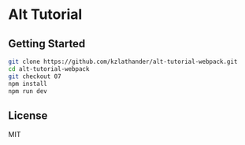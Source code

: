 # Alt Tutorial

## Getting Started

```bash
git clone https://github.com/kzlathander/alt-tutorial-webpack.git
cd alt-tutorial-webpack
git checkout 07
npm install
npm run dev
```

## License

MIT
